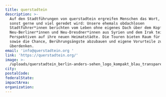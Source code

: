 ```yaml
---
title: querstadtein
description: >-
  Auf den Stadtführungen von querstadtein ergreifen Menschen das Wort, über die
  sonst gerne und viel geredet wird: Unsere ehemals obdachlosen
  Stadtführer*innen berichten vom Leben ohne eigenes Dach über dem Kopf.
  Neu-Berliner*innen und Neu-Dresdner*innen aus Syrien und dem Irak teilen ihre
  Perspektiven auf ihre neuen Heimatstädte. Die Touren bieten Raum für Dialog
  sowie die Chance, Berührungsängste abzubauen und eigene Vorurteile zu
  überdenken.
email: 'info@querstadtein.org '
link: 'https://querstadtein.org/'
image: >-
  /uploads/querstadtein_berlin-anders-sehen_logo_kompakt_blau_transparent_mit-url.jpg
city:
postalCode:
federalState:
impactArea:
organization:
---
```


